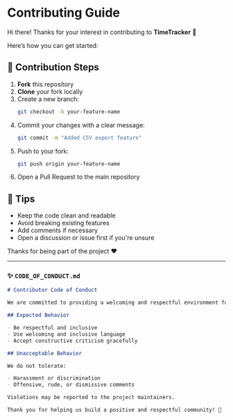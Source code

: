 # Contributing Guide

Hi there! Thanks for your interest in contributing to **TimeTracker** 🚀

Here’s how you can get started:

## 📌 Contribution Steps

1. **Fork** this repository
2. **Clone** your fork locally
3. Create a new branch:
   ```bash
   git checkout -b your-feature-name
4. Commit your changes with a clear message:
   ```bash
   git commit -m "Added CSV export feature"
5. Push to your fork:
   ```bash
   git push origin your-feature-name
6. Open a Pull Request to the main repository

## 🧪 Tips
- Keep the code clean and readable
- Avoid breaking existing features
- Add comments if necessary
- Open a discussion or issue first if you're unsure

Thanks for being part of the project ❤️


---

### ✨ `CODE_OF_CONDUCT.md`

```markdown
# Contributor Code of Conduct

We are committed to providing a welcoming and respectful environment for all contributors.

## Expected Behavior

- Be respectful and inclusive
- Use welcoming and inclusive language
- Accept constructive criticism gracefully

## Unacceptable Behavior

We do not tolerate:

- Harassment or discrimination
- Offensive, rude, or dismissive comments

Violations may be reported to the project maintainers.

Thank you for helping us build a positive and respectful community! 🤝

